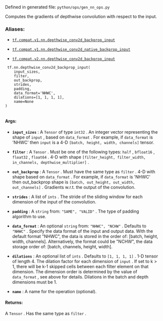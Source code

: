 Defined in generated file:  `python/ops/gen_nn_ops.py` 

Computes the gradients of depthwise convolution with respect to the input.



### Aliases:

- [ `tf.compat.v1.nn.depthwise_conv2d_backprop_input` ](/api_docs/python/tf/nn/depthwise_conv2d_backprop_input)

- [ `tf.compat.v1.nn.depthwise_conv2d_native_backprop_input` ](/api_docs/python/tf/nn/depthwise_conv2d_backprop_input)

- [ `tf.compat.v2.nn.depthwise_conv2d_backprop_input` ](/api_docs/python/tf/nn/depthwise_conv2d_backprop_input)



```
 tf.nn.depthwise_conv2d_backprop_input(
    input_sizes,
    filter,
    out_backprop,
    strides,
    padding,
    data_format='NHWC',
    dilations=[1, 1, 1, 1],
    name=None
)
 
```



#### Args:

- **`input_sizes`** : A  `Tensor`  of type  `int32` .
An integer vector representing the shape of  `input` , based
on  `data_format` .  For example, if  `data_format`  is 'NHWC' then
 `input`  is a 4-D  `[batch, height, width, channels]`  tensor.

- **`filter`** : A  `Tensor` . Must be one of the following types:  `half` ,  `bfloat16` ,  `float32` ,  `float64` .
4-D with shape
 `[filter_height, filter_width, in_channels, depthwise_multiplier]` .

- **`out_backprop`** : A  `Tensor` . Must have the same type as  `filter` .
4-D with shape  based on  `data_format` .
For example, if  `data_format`  is 'NHWC' then
out_backprop shape is  `[batch, out_height, out_width, out_channels]` .
Gradients w.r.t. the output of the convolution.

- **`strides`** : A list of  `ints` .
The stride of the sliding window for each dimension of the input
of the convolution.

- **`padding`** : A  `string`  from:  `"SAME", "VALID"` .
The type of padding algorithm to use.

- **`data_format`** : An optional  `string`  from:  `"NHWC", "NCHW"` . Defaults to  `"NHWC"` .
Specify the data format of the input and output data. With the
default format "NHWC", the data is stored in the order of:
  [batch, height, width, channels].
Alternatively, the format could be "NCHW", the data storage order of:
  [batch, channels, height, width].

- **`dilations`** : An optional list of  `ints` . Defaults to  `[1, 1, 1, 1]` .
1-D tensor of length 4.  The dilation factor for each dimension of
 `input` . If set to k > 1, there will be k-1 skipped cells between each filter
element on that dimension. The dimension order is determined by the value of
 `data_format` , see above for details. Dilations in the batch and depth
dimensions must be 1.

- **`name`** : A name for the operation (optional).



#### Returns:
A  `Tensor` . Has the same type as  `filter` .

